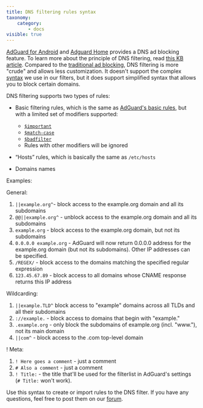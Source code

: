 ```yaml
---
title: DNS filtering rules syntax
taxonomy:
    category:
        - docs
visible: true
---
```



[AdGuard for Android](https://kb.adguard.com/android) and [Adguard Home](https://kb.adguard.com/home) provides a DNS ad blocking feature. To learn more about the principle of DNS filtering, read [this KB article](https://kb.adguard.com/general/dns-filtering-android). Compared to the [traditional ad blocking](https://kb.adguard.com/general/how-ad-blocking-works), DNS filtering is more "crude" and allows less customization. It doesn't support the complex [syntax](https://kb.adguard.com/general/how-to-create-your-own-ad-filters) we use in our filters, but it does support simplified syntax that allows you to block certain domains.

DNS filtering supports two types of rules:

* Basic filtering rules, which is the same as [AdGuard's basic rules](https://kb.adguard.com/en/general/how-to-create-your-own-ad-filters#basic-rules), but with a limited set of modifiers supported:

    * [`$important`](https://kb.adguard.com/en/general/how-to-create-your-own-ad-filters#important-modifier)
    * [`$match-case`](https://kb.adguard.com/en/general/how-to-create-your-own-ad-filters#match-case-modifier)
    * [`$badfilter`](https://kb.adguard.com/en/general/how-to-create-your-own-ad-filters#badfilter-modifier)
    * Rules with other modifiers will be ignored

* “Hosts” rules, which is basically the same as `/etc/hosts` <br>
* Domains names

Examples:

General:
1. `||example.org^`- block access to the example.org domain and all its subdomains
2. `@@||example.org^` - unblock access to the example.org domain and all its subdomains
3. `example.org` - block access to the example.org domain, but not its subdomains
4. `0.0.0.0 example.org` - AdGuard will now return 0.0.0.0 address for the example.org domain (but not its subdomains). Other IP addresses can be specified.
5. `/REGEX/` - block access to the domains matching the specified regular expression
6. `123.45.67.89` - block access to all domains whose CNAME response returns this IP address

Wildcarding:
1. `||example.TLD^` block access to "example" domains across all TLDs and all their subdomains
2. `://example.` - block access to domains that begin with "example."
3. `.example.org` - only block the subdomains of example.org (incl. "www."), not its main domain
4. `||com^` - block access to the .com top-level domain

! Meta:
1. `! Here goes a comment` - just a comment
2. `# Also a comment` - just a comment
3. `! Title:` - the title that'll be used for the filterlist in AdGuard's settings (`# Title:` won't work).

Use this syntax to create or import rules to the DNS filter. If you have any questions, feel free to post them on our [forum](https://forum.adguard.com/index.php?forums/69/).
